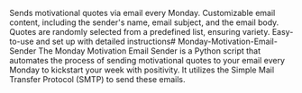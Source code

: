 Sends motivational quotes via email every Monday.
Customizable email content, including the sender's name, email subject, and the email body.
Quotes are randomly selected from a predefined list, ensuring variety.
Easy-to-use and set up with detailed instructions# Monday-Motivation-Email-Sender
The Monday Motivation Email Sender is a Python script that automates the process of sending motivational quotes to your email every Monday to kickstart your week with positivity. It utilizes the Simple Mail Transfer Protocol (SMTP) to send these emails.
